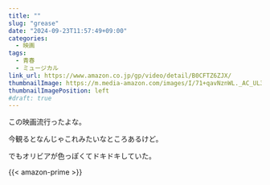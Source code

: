 ```yaml
---
title: ""
slug: "grease"
date: "2024-09-23T11:57:49+09:00"
categories:
  - 映画
tags:
  - 青春
  - ミュージカル
link_url: https://www.amazon.co.jp/gp/video/detail/B0CFTZ6ZJX/
thumbnailImage: https://m.media-amazon.com/images/I/71+qavNznWL._AC_UL320_.jpg
thumbnailImagePosition: left
#draft: true
---
```

この映画流行ったよな。
<!--more-->
今観るとなんじゃこれみたいなところあるけど。

でもオリビアが色っぽくてドキドキしていた。

{{< amazon-prime >}}
